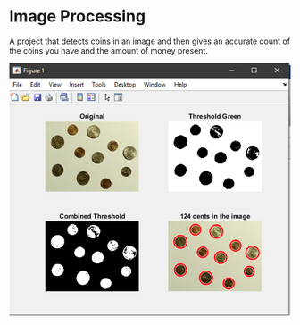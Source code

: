 # Image Processing

A project that detects coins in an image and then gives an accurate count of the coins you have and the amount of money present.

![coin image](ImageProcessing.PNG)
